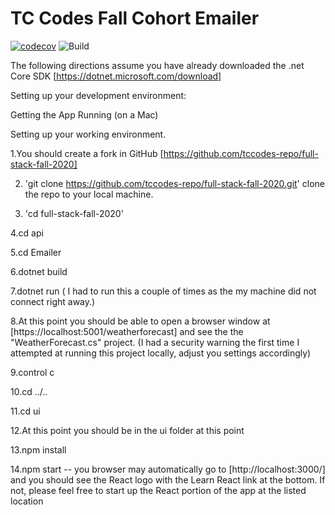 # TC Codes Fall Cohort Emailer

[![codecov](https://codecov.io/gh/tccodes-repo/full-stack-fall-2020/branch/master/graph/badge.svg)](https://codecov.io/gh/tccodes-repo/full-stack-fall-2020)
![Build](https://github.com/tccodes-repo/full-stack-fall-2020/workflows/Build/badge.svg)

The following directions assume you have already downloaded the
.net Core SDK [https://dotnet.microsoft.com/download]

Setting up your development environment:

Getting the App Running
(on a Mac)

Setting up your working environment.

1.You should create a fork in GitHub [https://github.com/tccodes-repo/full-stack-fall-2020]

2. 'git clone https://github.com/tccodes-repo/full-stack-fall-2020.git' clone the repo to your local machine.

3. 'cd full-stack-fall-2020'

4.cd api

5.cd Emailer

6.dotnet build

7.dotnet run ( I had to run this a couple of times as the my machine did not connect right away.)

8.At this point you should be able to open a browser window at
[https://localhost:5001/weatherforecast] and see the the "WeatherForecast.cs" project. (I had a security warning the first time I attempted at running this project locally, adjust you settings accordingly)

9.control c

10.cd ../..

11.cd ui

12.At this point you should be in the ui folder at this point

13.npm install

14.npm start -- you browser may automatically go to
[http://localhost:3000/] and you should see the React logo with the Learn React link at the bottom. If not, please feel free to start up the React portion of the app at the listed location